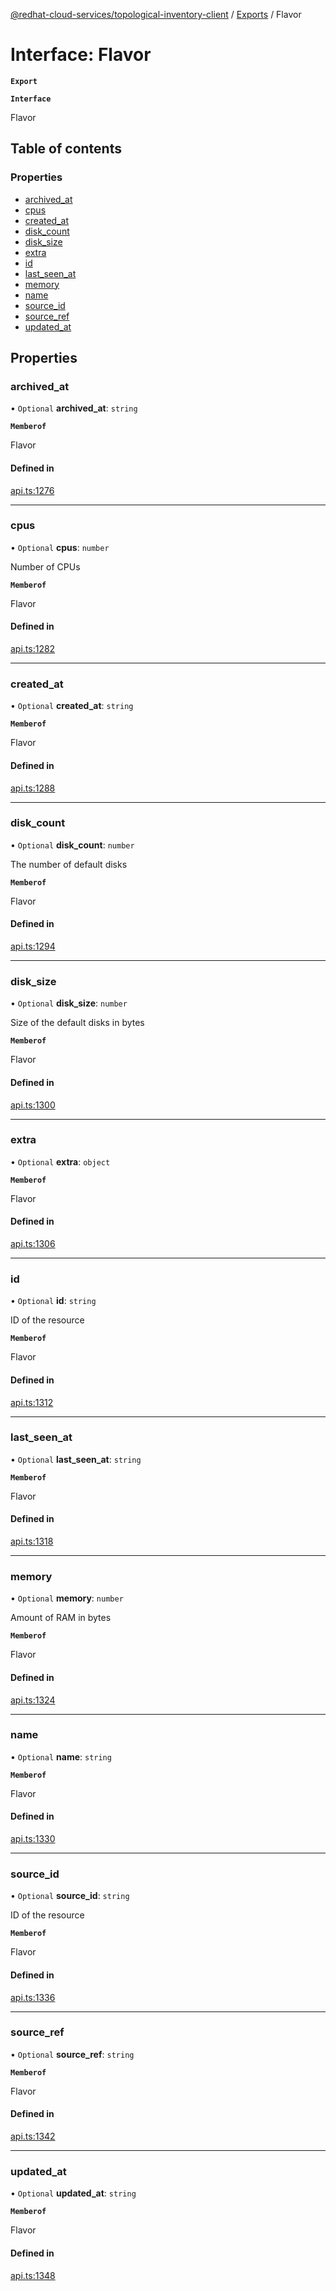 [@redhat-cloud-services/topological-inventory-client](../README.md) / [Exports](../modules.md) / Flavor

# Interface: Flavor

**`Export`**

**`Interface`**

Flavor

## Table of contents

### Properties

- [archived\_at](Flavor.md#archived_at)
- [cpus](Flavor.md#cpus)
- [created\_at](Flavor.md#created_at)
- [disk\_count](Flavor.md#disk_count)
- [disk\_size](Flavor.md#disk_size)
- [extra](Flavor.md#extra)
- [id](Flavor.md#id)
- [last\_seen\_at](Flavor.md#last_seen_at)
- [memory](Flavor.md#memory)
- [name](Flavor.md#name)
- [source\_id](Flavor.md#source_id)
- [source\_ref](Flavor.md#source_ref)
- [updated\_at](Flavor.md#updated_at)

## Properties

### archived\_at

• `Optional` **archived\_at**: `string`

**`Memberof`**

Flavor

#### Defined in

[api.ts:1276](https://github.com/RedHatInsights/javascript-clients/blob/master/packages/topological-inventory/api.ts#L1276)

___

### cpus

• `Optional` **cpus**: `number`

Number of CPUs

**`Memberof`**

Flavor

#### Defined in

[api.ts:1282](https://github.com/RedHatInsights/javascript-clients/blob/master/packages/topological-inventory/api.ts#L1282)

___

### created\_at

• `Optional` **created\_at**: `string`

**`Memberof`**

Flavor

#### Defined in

[api.ts:1288](https://github.com/RedHatInsights/javascript-clients/blob/master/packages/topological-inventory/api.ts#L1288)

___

### disk\_count

• `Optional` **disk\_count**: `number`

The number of default disks

**`Memberof`**

Flavor

#### Defined in

[api.ts:1294](https://github.com/RedHatInsights/javascript-clients/blob/master/packages/topological-inventory/api.ts#L1294)

___

### disk\_size

• `Optional` **disk\_size**: `number`

Size of the default disks in bytes

**`Memberof`**

Flavor

#### Defined in

[api.ts:1300](https://github.com/RedHatInsights/javascript-clients/blob/master/packages/topological-inventory/api.ts#L1300)

___

### extra

• `Optional` **extra**: `object`

**`Memberof`**

Flavor

#### Defined in

[api.ts:1306](https://github.com/RedHatInsights/javascript-clients/blob/master/packages/topological-inventory/api.ts#L1306)

___

### id

• `Optional` **id**: `string`

ID of the resource

**`Memberof`**

Flavor

#### Defined in

[api.ts:1312](https://github.com/RedHatInsights/javascript-clients/blob/master/packages/topological-inventory/api.ts#L1312)

___

### last\_seen\_at

• `Optional` **last\_seen\_at**: `string`

**`Memberof`**

Flavor

#### Defined in

[api.ts:1318](https://github.com/RedHatInsights/javascript-clients/blob/master/packages/topological-inventory/api.ts#L1318)

___

### memory

• `Optional` **memory**: `number`

Amount of RAM in bytes

**`Memberof`**

Flavor

#### Defined in

[api.ts:1324](https://github.com/RedHatInsights/javascript-clients/blob/master/packages/topological-inventory/api.ts#L1324)

___

### name

• `Optional` **name**: `string`

**`Memberof`**

Flavor

#### Defined in

[api.ts:1330](https://github.com/RedHatInsights/javascript-clients/blob/master/packages/topological-inventory/api.ts#L1330)

___

### source\_id

• `Optional` **source\_id**: `string`

ID of the resource

**`Memberof`**

Flavor

#### Defined in

[api.ts:1336](https://github.com/RedHatInsights/javascript-clients/blob/master/packages/topological-inventory/api.ts#L1336)

___

### source\_ref

• `Optional` **source\_ref**: `string`

**`Memberof`**

Flavor

#### Defined in

[api.ts:1342](https://github.com/RedHatInsights/javascript-clients/blob/master/packages/topological-inventory/api.ts#L1342)

___

### updated\_at

• `Optional` **updated\_at**: `string`

**`Memberof`**

Flavor

#### Defined in

[api.ts:1348](https://github.com/RedHatInsights/javascript-clients/blob/master/packages/topological-inventory/api.ts#L1348)
